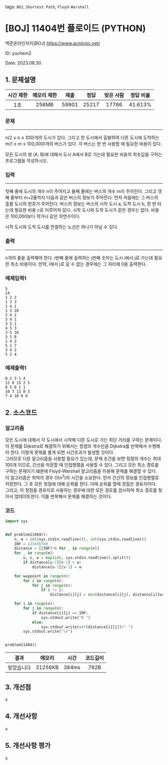 tags: `BOJ`, `Shortest Path`, `Floyd-Warshall`
# [BOJ] 11404번 플로이드 (PYTHON)
백준온라인저지(BOJ) https://www.acmicpc.net/

ID: yuchem2

Date: 2023.08.30
## 1. 문제설명
| 시간 제한 | 메모리 제한 | 제출  | 정답 | 맞은 사람 | 정답 비율 |
| :---: | :---: | :---: | :---: | :---: | :---: |
| 1초 | 256MB | 59901 | 25217 | 17766  | 41.613% |

### 문제
---
n(2 ≤ n ≤ 100)개의 도시가 있다. 그리고 한 도시에서 출발하여 다른 도시에 도착하는 m(1 ≤ m ≤ 100,000)개의 버스가 있다. 각 버스는 한 번 사용할 때 필요한 비용이 있다.

모든 도시의 쌍 (A, B)에 대해서 도시 A에서 B로 가는데 필요한 비용의 최솟값을 구하는 프로그램을 작성하시오.

### 입력
---
첫째 줄에 도시의 개수 n이 주어지고 둘째 줄에는 버스의 개수 m이 주어진다. 그리고 셋째 줄부터 m+2줄까지 다음과 같은 버스의 정보가 주어진다. 먼저 처음에는 그 버스의 출발 도시의 번호가 주어진다. 버스의 정보는 버스의 시작 도시 a, 도착 도시 b, 한 번 타는데 필요한 비용 c로 이루어져 있다. 시작 도시와 도착 도시가 같은 경우는 없다. 비용은 100,000보다 작거나 같은 자연수이다.

시작 도시와 도착 도시를 연결하는 노선은 하나가 아닐 수 있다.

### 출력
---
n개의 줄을 출력해야 한다. i번째 줄에 출력하는 j번째 숫자는 도시 i에서 j로 가는데 필요한 최소 비용이다. 만약, i에서 j로 갈 수 없는 경우에는 그 자리에 0을 출력한다.

### 예제입력1
```
5
14
1 2 2
1 3 3
1 4 1
1 5 10
2 4 2
3 4 1
3 5 1
4 5 3
3 5 10
3 1 8
1 4 2
5 1 7
3 4 2
5 2 4
```
### 예제출력1
```
0 2 3 1 4
12 0 15 2 5
8 5 0 1 1
10 7 13 0 3
7 4 10 6 0
```
## 2. 소스코드

### 알고리즘
모든 도시에 대해서 각 도시에서 시작해 다른 도시로 가는 최단 거리를 구하는 문제이다. 이 문제를 Dijkstra로 해결하기 위해서는 정점의 개수만큼 Dijkstra를 반복해서 수행해야 한다. 이렇게 문제를 풀게 되면 시간초과가 발생할 것이다.  
그러므로 다른 알고리즘을 사용할 필요가 있는데, 문제 조건을 보면 정점의 개수는 최대 100개 이므로, 간선을 저장할 때 인접행렬을 사용할 수 있다. 그리고 모든 최소 경로를 구하는 문제이기 떄문에 Floyd-Warshall 알고리즘을 이용해 문제를 해결할 수 있다.  
이 알고리즘은 최악의 경우 O($n^3$)의 시간을 소요한다. 먼저 간선의 정보를 인접행렬로 저장한다. 그 후 모든 정점에 대해 순회를 한다. 이때 순회를 할때 정점은 경유지이다.  
그리고, 이 정점을 경유지로 사용하는 경우에 대한 모든 경로를 검사하며 최소 경로를 찾아서 업데이트한다. 이를 반복해서 문제를 해결하는 것이다.  


### 코드
```Python
import sys


def problem11404():
    n, m = int(sys.stdin.readline()), int(sys.stdin.readline())
    INF = 123456789
    distance = [[INF]*n for _ in range(n)]
    for _ in range(m):
        u, v, w = map(int, sys.stdin.readline().split())
        if distance[u-1][v-1] > w:
            distance[u-1][v-1] = w

    for waypoint in range(n):
        for i in range(n):
            for j in range(n):
                if i != j:
                    distance[i][j] = min(distance[i][j], distance[i][waypoint] + distance[waypoint][j])

    for i in range(n):
        for j in range(n):
            if distance[i][j] == INF:
                sys.stdout.write("0 ")
            else:
                sys.stdout.write(str(distance[i][j])+" ")
        sys.stdout.write("\n")


problem11404()

```

| 결과 | 메모리 | 시간 | 코드길이 |
|:---:|:-----: | :---: | :----: |
| 맞았습니다 | 31256KB | 384ms | 782B |

## 3. 개선점
x
## 4. 개선사항

x

## 5. 개선사항 평가
x

